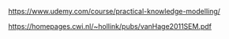 https://www.udemy.com/course/practical-knowledge-modelling/



https://homepages.cwi.nl/~hollink/pubs/vanHage2011SEM.pdf



